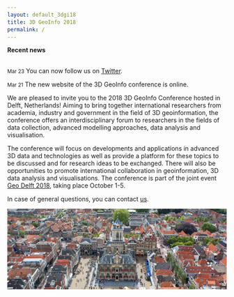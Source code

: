 ```yaml
---
layout: default_3dgi18
title: 3D GeoInfo 2018
permalink: /
---
```


<div class="well"><b>Recent news</b><br/><br/>
	<p><small><span class="post-date">Mar 23</span></small> You can now follow us on <a href="https://twitter.com/3DDelft2018"><i class="fa fa-twitter"></i> Twitter</a>.</p>
  <p><small><span class="post-date">Mar 21</span></small> The new website of the 3D GeoInfo conference is online.</p>
</div>

We are pleased to invite you to the 2018 3D GeoInfo Conference hosted in Delft, Netherlands! Aiming to bring together international researchers from academia, industry and government in the field of 3D geoinformation, the conference offers an interdisciplinary forum to researchers in the fields of data collection, advanced modelling approaches, data analysis and visualisation.

The conference will focus on developments and applications in advanced 3D data and technologies as well as provide a platform for these topics to be discussed and for research ideas to be exchanged. There will also be opportunities to promote international collaboration in geoinformation, 3D data analysis and visualisations. The conference is part of the joint event [Geo Delft 2018](https://www.tudelft.nl/geodelft2018/), taking place October 1-5.

In case of general questions, you can contact [us](mailto:info@3dgeoinfo2018.nl).

<img class="image img-responsive" src="img/Delft-Hall.jpg" /><br />